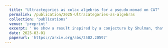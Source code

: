 ```yaml
---
  title: "Ultractegories as colax algebras for a pseudo-monad on CAT"
  permalink: /publication/2025-Ultracategories-as-algebras
  collection: 'publications'
  venue: 'preprint'
  excerpt: ' We show a result inspired by a conjecture by Shulman, that states that Lurie's ultracategories are colax algebras for a pseudo-monad on the category of categories '
  date: 2025-03-01
  paperurl: 'https://arxiv.org/abs/2502.20597'
---
```


